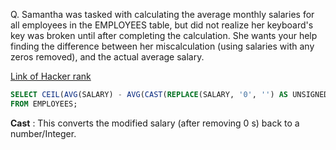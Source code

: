 Q. Samantha was tasked with calculating the average monthly salaries for all employees in the EMPLOYEES table, but did not realize her keyboard's  key was broken until after completing the calculation. She wants your help finding the difference between her miscalculation (using salaries with any zeros removed), and the actual average salary.

[Link of Hacker rank](https://www.hackerrank.com/challenges/the-blunder/problem?isFullScreen=true)

```SQL
SELECT CEIL(AVG(SALARY) - AVG(CAST(REPLACE(SALARY, '0', '') AS UNSIGNED))) AS Error
FROM EMPLOYEES;
```

**Cast** : This converts the modified salary (after removing 0 s) back to a number/Integer.
